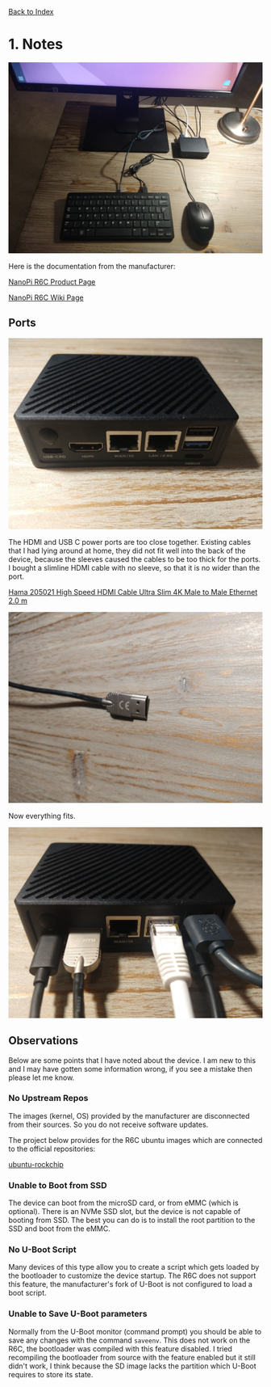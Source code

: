 
[Back to Index](nanopi.00.index.md)

# 1. Notes

![desktop](img/nanopir6c.00.desktop.jpg "desktop")

Here is the documentation from the manufacturer:

[NanoPi R6C Product Page](https://www.friendlyelec.com/index.php?route=product/product&product_id=291)

[NanoPi R6C Wiki Page](https://wiki.friendlyelec.com/wiki/index.php/NanoPi_R6C)

## Ports

![ports](img/nanopir6c.10.back.jpg "ports")

The HDMI and USB C power ports are too close together.  Existing cables that I had lying around at home, they did not fit well into the back of the device, because the sleeves caused the cables to be too thick for the ports.  I bought a slimline HDMI cable with no sleeve, so that it is no wider than the port.

[Hama 205021 High Speed HDMI Cable Ultra Slim 4K Male to Male Ethernet 2.0 m](https://www.amazon.co.uk/dp/B08SF4K4GG?psc=1&ref=ppx_yo2ov_dt_b_product_details)

![hdmi](img/nanopir6c.20.hdmi.jpg "hdmi")

Now everything fits.

![ports2](img/nanopir6c.30.back.jpg "ports2")

## Observations

Below are some points that I have noted about the device.  I am new to this and I may have gotten some information wrong, if you see a mistake then please let me know.

### No Upstream Repos

The images (kernel, OS) provided by the manufacturer are disconnected from their sources.  So you do not receive software updates.

The project below provides for the R6C ubuntu images which are connected to the official repositories:

[ubuntu-rockchip](https://github.com/Joshua-Riek/ubuntu-rockchip)

### Unable to Boot from SSD

The device can boot from the microSD card, or from eMMC (which is optional).  There is an NVMe SSD slot, but the device is not capable of booting from SSD.  The best you can do is to install the root partition to the SSD and boot from the eMMC.

### No U-Boot Script

Many devices of this type allow you to create a script which gets loaded by the bootloader to customize the device startup.  The R6C does not support this feature, the manufacturer's fork of U-Boot is not configured to load a boot script.

### Unable to Save U-Boot parameters

Normally from the U-Boot monitor (command prompt) you should be able to save any changes with the command `saveenv`.  This does not work on the R6C, the bootloader was compiled with this feature disabled.  I tried recompiling the bootloader from source with the feature enabled but it still didn't work, I think because the SD image lacks the partition which U-Boot requires to store its state.

